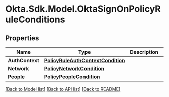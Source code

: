 # Okta.Sdk.Model.OktaSignOnPolicyRuleConditions
## Properties

Name | Type | Description | Notes
------------ | ------------- | ------------- | -------------
**AuthContext** | [**PolicyRuleAuthContextCondition**](PolicyRuleAuthContextCondition.md) |  | [optional] 
**Network** | [**PolicyNetworkCondition**](PolicyNetworkCondition.md) |  | [optional] 
**People** | [**PolicyPeopleCondition**](PolicyPeopleCondition.md) |  | [optional] 

[[Back to Model list]](../README.md#documentation-for-models) [[Back to API list]](../README.md#documentation-for-api-endpoints) [[Back to README]](../README.md)

